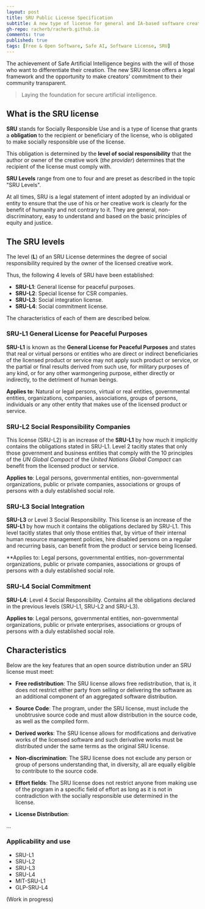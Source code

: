 ```yaml
---
layout: post
title: SRU Public License Specification
subtitle: A new type of license for general and IA-based software creations. 
gh-repo: racherb/racherb.github.io
comments: true
published: true
tags: [Free & Open Software, Safe AI, Software License, SRU]
---
```

The achievement of Safe Artificial Intelligence begins with the will of those who want to differentiate their creation. The new SRU license offers a legal framework and the opportunity to make creators' commitment to their community transparent.

> Laying the foundation for secure artificial intelligence.

## What is the SRU license

**SRU** stands for Socially Responsible Use and is a type of license that grants a **obligation** to the recipient or beneficiary of the license, who is obligated to make socially responsible use of the license.

This obligation is determined by the **level of social responsibility** that the author or owner of the creative work (*the provider*) determines that the recipient of the license must comply with.

**SRU Levels** range from one to four and are preset as described in the topic "SRU Levels".

At all times, SRU is a legal statement of intent adopted by an individual or entity to ensure that the use of his or her creative work is clearly for the benefit of humanity and not contrary to it. They are general, non-discriminatory, easy to understand and based on the basic principles of equity and justice.

## The SRU levels

The level (**L**) of an SRU License determines the degree of social responsibility required by the owner of the licensed creative work.

Thus, the following 4 levels of SRU have been established:

- **SRU-L1**: General license for peaceful purposes.
- **SRU-L2**: Special license for CSR companies.
- **SRU-L3**: Social integration license.
- **SRU-L4**: Social commitment license.

The characteristics of each of them are described below.

### SRU-L1 General License for Peaceful Purposes

**SRU-L1** is known as the **General License for Peaceful Purposes** and states that real or virtual persons or entities who are direct or indirect beneficiaries of the licensed product or service may not apply such product or service, or the partial or final results derived from such use, for military purposes of any kind, or for any other warmongering purpose, either directly or indirectly, to the detriment of human beings.

**Applies to**: Natural or legal persons, virtual or real entities, governmental entities, organizations, companies, associations, groups of persons, individuals or any other entity that makes use of the licensed product or service.

### SRU-L2 Social Responsibility Companies

This license (SRU-L2) is an increase of the **SRU-L1** by how much it implicitly contains the obligations stated in SRU-L1. Level 2 tacitly states that only those government and business entities that comply with the 10 principles of the *UN Global Compact* of the *United Nations Global Compact* can benefit from the licensed product or service.

**Applies to**: Legal persons, governmental entities, non-governmental organizations, public or private companies, associations or groups of persons with a duly established social role.

### SRU-L3 Social Integration

**SRU-L3** or Level 3 Social Responsibility. This license is an increase of the **SRU-L1** by how much it contains the obligations declared by SRU-L1. This level tacitly states that only those entities that, by virtue of their internal human resource management policies, hire disabled persons on a regular and recurring basis, can benefit from the product or service being licensed.

**Applies to: Legal persons, governmental entities, non-governmental organizations, public or private companies, associations or groups of persons with a duly established social role.

### SRU-L4 Social Commitment

**SRU-L4**: Level 4 Social Responsibility. Contains all the obligations declared in the previous levels (SRU-L1, SRU-L2 and SRU-L3).

**Applies to**: Legal persons, governmental entities, non-governmental organizations, public or private enterprises, associations or groups of persons with a duly established social role.

## Characteristics

Below are the key features that an open source distribution under an SRU license must meet:

- **Free redistribution**: The SRU license allows free redistribution, that is, it does not restrict either party from selling or delivering the software as an additional component of an aggregated software distribution.

- **Source Code**: The program, under the SRU license, must include the unobtrusive source code and must allow distribution in the source code, as well as the compiled form.

- **Derived works**: The SRU license allows for modifications and derivative works of the licensed software and such derivative works must be distributed under the same terms as the original SRU license.

- **Non-discrimination**: The SRU license does not exclude any person or group of persons understanding that, in diversity, all are equally eligible to contribute to the source code.

- **Effort fields**: The SRU license does not restrict anyone from making use of the program in a specific field of effort as long as it is not in contradiction with the socially responsible use determined in the license.

- **License Distribution**:

...

### Applicability and use

- SRU-L1
- SRU-L2
- SRU-L3
- SRU-L4
- MIT-SRU-L1
- GLP-SRU-L4

(Work in progress)
